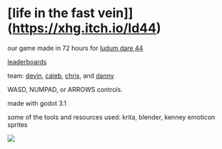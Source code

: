# [life in the fast vein]](https://xhg.itch.io/ld44)

our game made in 72 hours for [ludum dare 44](https://ldjam.com/events/ludum-dare/44/life-in-the-fast-vein)

[leaderboards](http://chilidog.faith/lb/ld44)

team: [devin](https://github.com/DevinPentecost), [caleb](https://github.com/CALEBPENTECOST), [chris](), and [danny](https://github.com/dannytaylor)

WASD, NUMPAD, or ARROWS controls.

made with godot 3.1

some of the tools and resources used: krita, blender, kenney emoticon sprites


![](https://i.imgur.com/wLFpvpP.gif)
